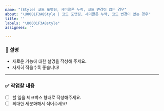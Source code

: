 ```yaml
---
name: "[Style] 코드 포맷팅, 세미콜론 누락, 코드 변경이 없는 경우"
about: "\U0001F3A8Style | 코드 포맷팅, 세미콜론 누락, 코드 변경이 없는 경우"
title: ''
labels: "\U0001F3A8style"
assignees: ''

---
```


### 📄 설명
- 새로운 기능에 대한 설명을 작성해 주세요.
- 자세히 적을수록 좋습니다!

---

### ✅ 작업할 내용
- [ ] 할 일을 체크박스 형태로 작성해주세요.  
- [ ] 최대한 세분화해서 적어주세요!
